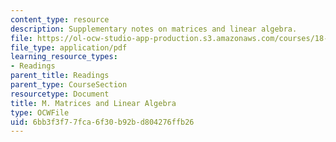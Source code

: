 ```yaml
---
content_type: resource
description: Supplementary notes on matrices and linear algebra.
file: https://ol-ocw-studio-app-production.s3.amazonaws.com/courses/18-02-multivariable-calculus-fall-2007/6bb3f3f77fca6f30b92bd804276ffb26_matrices_algebra.pdf
file_type: application/pdf
learning_resource_types:
- Readings
parent_title: Readings
parent_type: CourseSection
resourcetype: Document
title: M. Matrices and Linear Algebra
type: OCWFile
uid: 6bb3f3f7-7fca-6f30-b92b-d804276ffb26
---
```


